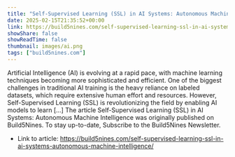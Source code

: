```yaml
---
title: "Self-Supervised Learning (SSL) in AI Systems: Autonomous Machine Intelligence"
date: 2025-02-15T21:35:52+00:00
link: https://build5nines.com/self-supervised-learning-ssl-in-ai-systems-autonomous-machine-intelligence/
showShare: false
showReadTime: false
thumbnail: images/ai.png
tags: ["build5nines.com"]
---
```

Artificial Intelligence (AI) is evolving at a rapid pace, with machine learning techniques becoming more sophisticated and efficient. One of the biggest challenges in traditional AI training is the heavy reliance on labeled datasets, which require extensive human effort and resources. However, Self-Supervised Learning (SSL) is revolutionizing the field by enabling AI models to learn […]
The article Self-Supervised Learning (SSL) in AI Systems: Autonomous Machine Intelligence was originally published on Build5Nines. To stay up-to-date, Subscribe to the Build5Nines Newsletter.

- Link to article: https://build5nines.com/self-supervised-learning-ssl-in-ai-systems-autonomous-machine-intelligence/